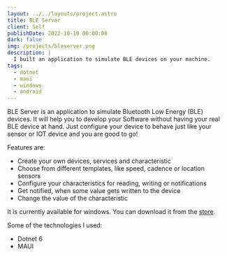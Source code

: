 ```yaml
---
layout: ../../layouts/project.astro
title: BLE Server
client: Self
publishDate: 2022-10-10 00:00:00
dark: false
img: /projects/bleserver.png
description: |
  I built an application to simulate BLE devices on your machine.
tags:
  - dotnet
  - maui
  - windows
  - android
---
```

BLE Server is an application to simulate Bluetooth Low Energy (BLE) devices. It will help you to develop your Software without having your real BLE device at hand. Just configure your device to behave just like your sensor or IOT device and you are good to go!

Features are:

- Create your own devices, services and characteristic
- Choose from different templates, like speed, cadence or location sensors
- Configure your characteristics for reading, writing or notifications
- Get notified, when some value gets written to the device
- Change the value of the characteristic

It is currently available for windows. You can download it from the [store](https://www.microsoft.com/store/productId/9NPBRWNX7DHV).

Some of the technologies I used:
- Dotnet 6
- MAUI